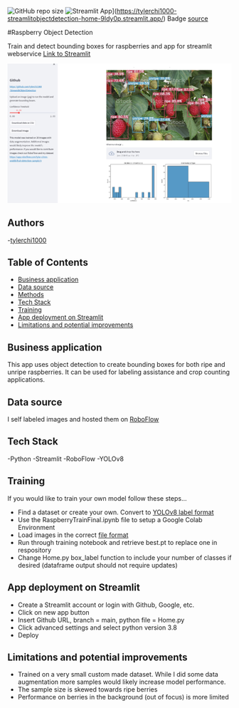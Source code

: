 ![GitHub repo size](https://img.shields.io/github/repo-size/https://github.com/tylerchi1000/StreamlitObjectDetection)
![Streamlit App](https://static.streamlit.io/badges/streamlit_badge_black_white.svg)](https://tylerchi1000-streamlitobjectdetection-home-9ldy0p.streamlit.app/)
Badge [source](https://shields.io/)

#Raspberry Object Detection

Train and detect bounding boxes for raspberries and app for streamlit webservice
[Link to Streamlit](https://tylerchi1000-streamlitobjectdetection-home-9ldy0p.streamlit.app/)

![Screenshot](Home_Image.jpg)

## Authors

-[tylerchi1000](https://github.com/tylerchi1000)

## Table of Contents

 - [Business application](#business-application)
 - [Data source](#data-source)
 - [Methods](#methods)
 - [Tech Stack](#tech-stack)
 - [Training](#training)
 - [App deployment on Streamlit](#app-deployed-on-streamlit)
 - [Limitations and potential improvements](#Limitations-and-potential-improvements)

## Business application

This app uses object detection to create bounding boxes for both ripe and unripe raspberries. It can be used for labeling assistance and crop counting applications.

## Data source

I self labeled images and hosted them on [RoboFlow](https://app.roboflow.com/tyler-chinn-xnddb/fruit-detection-sample/3)

## Tech Stack

-Python
-Streamlit
-RoboFlow
-YOLOv8

## Training

If you would like to train your own model follow these steps...

 - Find a dataset or create your own. Convert to [YOLOv8 label format](https://roboflow.com/formats/yolov8-pytorch-txt)
 - Use the RaspberryTrainFinal.ipynb file to setup a Google Colab Environment
 - Load images in the correct [file format](https://blog.roboflow.com/how-to-save-and-load-weights-in-google-colab/)
 - Run through training notebook and retrieve best.pt to replace one in respository
 - Change Home.py box_label function to include your number of classes if desired (dataframe output should not require updates)

## App deployment on Streamlit

 - Create a Streamlit account or login with Github, Google, etc.
 - Click on new app button
 - Insert Github URL, branch = main, python file = Home.py
 - Click advanced settings and select python version 3.8
 - Deploy

## Limitations and potential improvements

 - Trained on a very small custom made dataset. While I did some data augmentation more samples would likely increase model performance.
 - The sample size is skewed towards ripe berries
 - Performance on berries in the background (out of focus) is more limited
